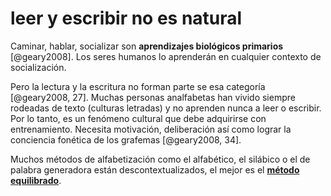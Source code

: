 # leer y escribir no es natural
Caminar, hablar, socializar son **aprendizajes biológicos primarios** [@geary2008]. Los seres humanos lo aprenderán en cualquier contexto de socialización.

Pero la lectura y la escritura no forman parte se esa categoría [@geary2008, 27]. Muchas personas analfabetas han vivido siempre rodeadas de texto (culturas letradas) y no aprenden nunca a leer o escribir. Por lo tanto, es un fenómeno cultural que debe adquirirse con entrenamiento. Necesita motivación, deliberación así como lograr la conciencia fonética de los grafemas [@geary2008, 34].

Muchos métodos de alfabetización como el alfabético, el silábico o el de palabra generadora están descontextualizados, el mejor es el [**método equilibrado**](https://www.scielo.org.mx/scielo.php?script=sci_arttext&pid=S0185-26982013000200007).


